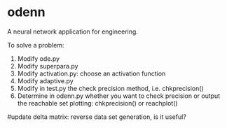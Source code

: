 # odenn
A neural network application for engineering.


To solve a problem:
1. Modify ode.py
2. Modify superpara.py
3. Modify activation.py: choose an activation function
4. Modify adaptive.py
5. Modify in test.py the check precision method, i.e. chkprecision()
6. Determine in odenn.py whether you want to check precision or output the reachable set plotting: chkprecision() or reachplot()


#update delta matrix: reverse data set generation, is it useful?